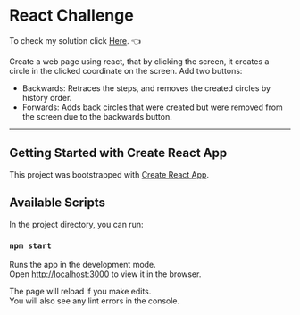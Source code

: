 # React Challenge

To check my solution click [Here](https://circles-history-react-q.vercel.app/). :point_left:

Create a web page using react, that by clicking the screen, it creates a circle in the clicked coordinate on the screen.
Add two buttons:

- Backwards: Retraces the steps, and removes the created circles by history order.
- Forwards: Adds back circles that were created but were removed from the screen due to the backwards button.

---

## Getting Started with Create React App

This project was bootstrapped with [Create React App](https://github.com/facebook/create-react-app).

## Available Scripts

In the project directory, you can run:

### `npm start`

Runs the app in the development mode.\
Open [http://localhost:3000](http://localhost:3000) to view it in the browser.

The page will reload if you make edits.\
You will also see any lint errors in the console.
